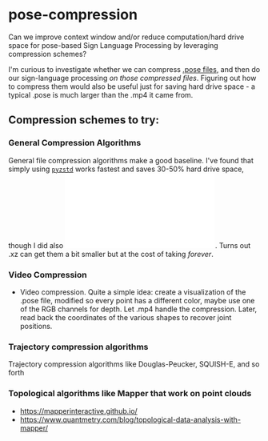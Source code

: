 # pose-compression
Can we improve context window and/or reduce computation/hard drive space for pose-based Sign Language Processing by leveraging compression schemes? 

I'm curious to investigate whether we can compress [.pose files](https://pose-format.readthedocs.io/), and then do our sign-language processing _on those compressed files_. Figuring out how to compress them would also be useful just for saving hard drive space - a typical .pose is much larger than the .mp4 it came from. 

## Compression schemes to try:

### General Compression Algorithms
General file compression algorithms make a good baseline. I've found that simply using [`pyzstd`](https://github.com/Rogdham/pyzstd) works fastest and saves 30-50% hard drive space, though I did also ![try others](compress_files_with_standard_algorithms.py). Turns out .xz can get them a bit smaller but at the cost of taking _forever_.

### Video Compression

* Video compression. Quite a simple idea: create a visualization of the .pose file, modified so every point has a different color, maybe use one of the RGB channels for depth. Let .mp4 handle the compression. Later, read back the coordinates of the various shapes to recover joint positions.

### Trajectory compression algorithms
Trajectory compression algorithms like Douglas-Peucker, SQUISH-E, and so forth

### Topological algorithms like Mapper that work on point clouds
* https://mapperinteractive.github.io/
* https://www.quantmetry.com/blog/topological-data-analysis-with-mapper/
